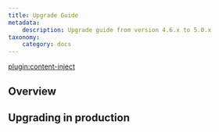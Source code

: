 ```yaml
---
title: Upgrade Guide
metadata:
    description: Upgrade guide from version 4.6.x to 5.0.x
taxonomy:
    category: docs
---
```

[plugin:content-inject](/modular/_update5.0)

## Overview

## Upgrading in production
